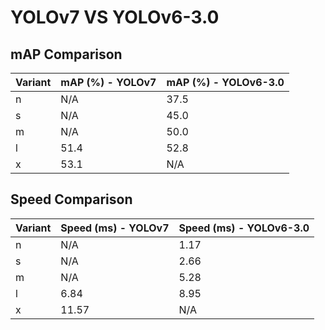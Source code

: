---
---
# YOLOv7 VS YOLOv6-3.0

## mAP Comparison

| Variant | mAP (%) - YOLOv7 | mAP (%) - YOLOv6-3.0 |
|---------|--------------------|--------------------|
| n | N/A | 37.5 |
| s | N/A | 45.0 |
| m | N/A | 50.0 |
| l | 51.4 | 52.8 |
| x | 53.1 | N/A |

## Speed Comparison

| Variant | Speed (ms) - YOLOv7 | Speed (ms) - YOLOv6-3.0 |
|---------|-----------------------|-----------------------|
| n | N/A | 1.17 |
| s | N/A | 2.66 |
| m | N/A | 5.28 |
| l | 6.84 | 8.95 |
| x | 11.57 | N/A |
